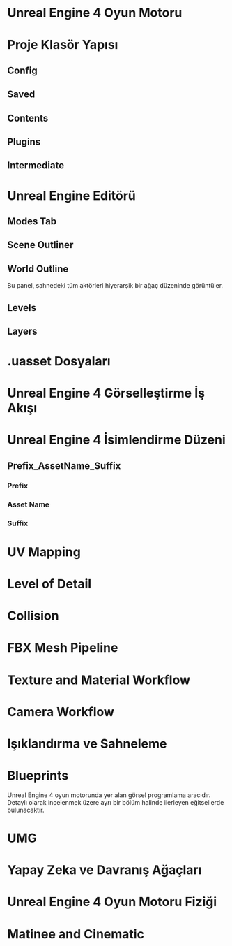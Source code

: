 
# Unreal Engine 4 Oyun Motoru

# Proje Klasör Yapısı

## Config
## Saved
## Contents
## Plugins
## Intermediate

# Unreal Engine Editörü
## Modes Tab
## Scene Outliner
## World Outline
Bu panel, sahnedeki tüm aktörleri hiyerarşik bir ağaç düzeninde görüntüler.
## Levels
## Layers

# .uasset Dosyaları

# Unreal Engine 4 Görselleştirme İş Akışı

# Unreal Engine 4 İsimlendirme Düzeni
## Prefix_AssetName_Suffix
### Prefix
### Asset Name
### Suffix

# UV Mapping

# Level of Detail

# Collision

# FBX Mesh Pipeline

# Texture and Material Workflow

# Camera Workflow

# Işıklandırma ve Sahneleme

# Blueprints
Unreal Engine 4 oyun motorunda yer alan görsel programlama aracıdır. Detaylı olarak incelenmek üzere ayrı bir bölüm halinde ilerleyen eğitsellerde bulunacaktır.

# UMG

# Yapay Zeka ve Davranış Ağaçları

# Unreal Engine 4 Oyun Motoru Fiziği

# Matinee and Cinematic






